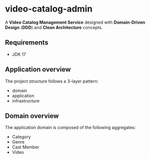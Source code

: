 # video-catalog-admin
A **Video Catalog Management Service** designed with **Domain-Driven Design** (**DDD**) and **Clean Architecture** concepts.

## Requirements
- JDK 17

## Application overview
The project structure follows a 3-layer pattern:
- domain
- application
- infrastructure

## Domain overview
The application domain is composed of the following aggregates:
- Category
- Genre
- Cast Member
- Video
